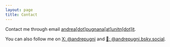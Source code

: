 ```yaml
---
layout: page
title: Contact
---
```


Contact me through email [andrea[dot]pugnana[at]unitn[dot]it](mailto:andrea.pugnana@unitn.it).

You can also follow me on [X: @andrepugni](https://x.com/andrepugni) and [🦋: @andrepugni.bsky.social](https://bsky.app/profile/andrepugni.bsky.social).

